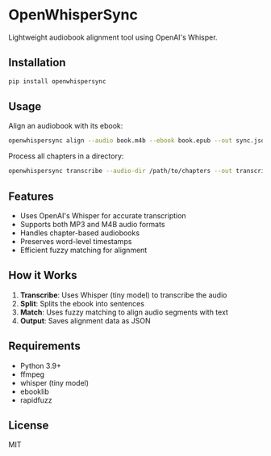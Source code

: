 # OpenWhisperSync

Lightweight audiobook alignment tool using OpenAI's Whisper.

## Installation

```bash
pip install openwhispersync
```

## Usage

Align an audiobook with its ebook:

```bash
openwhispersync align --audio book.m4b --ebook book.epub --out sync.json
```

Process all chapters in a directory:

```bash
openwhispersync transcribe --audio-dir /path/to/chapters --out transcriptions.json
```

## Features

- Uses OpenAI's Whisper for accurate transcription
- Supports both MP3 and M4B audio formats
- Handles chapter-based audiobooks
- Preserves word-level timestamps
- Efficient fuzzy matching for alignment

## How it Works

1. **Transcribe**: Uses Whisper (tiny model) to transcribe the audio
2. **Split**: Splits the ebook into sentences
3. **Match**: Uses fuzzy matching to align audio segments with text
4. **Output**: Saves alignment data as JSON

## Requirements

- Python 3.9+
- ffmpeg
- whisper (tiny model)
- ebooklib
- rapidfuzz

## License

MIT